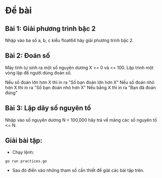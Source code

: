 # Đề bài

## Bài 1: Giải phương trình bậc 2
Nhập vào ba số a, b, c kiểu float64 hãy giải phương trình bậc 2.

## Bài 2: Đoán số
Máy tính tự sinh ra một số nguyên dương X >= 0 và <= 100. Lập trình một vòng lặp để người dùng đoán số.

Nếu số đoán lớn hơn X thì in ra "Số bạn đoán lớn hơn X"
Nếu số đoán nhỏ hơn X thì in ra "Số bạn đoán nhỏ hơn X"
Nếu bằng X thì in ra "Bạn đã đoán đúng"

## Bài 3: Lập dãy số nguyên tố
Nhập vào số nguyên dương N < 100,000 hãy trả về mảng các số nguyên tố <= N.


## Giải bài tập:

- Chạy lệnh:

```
go run practices.go
```

- Sau đó điền vào những tham số cần thiết để giải các bài tập trên.